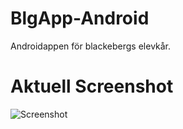 BlgApp-Android
==============

Androidappen för blackebergs elevkår.

Aktuell Screenshot
==================
![Screenshot](http://johnthedaniel.github.io/NovaView/screenshot.png)
